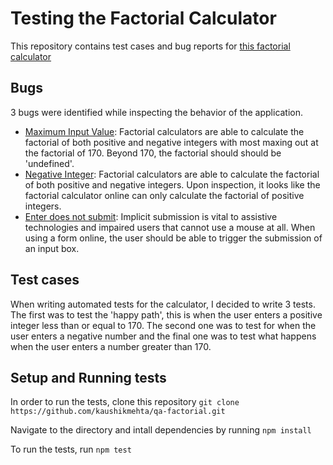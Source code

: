 # Testing the Factorial Calculator
This repository contains test cases and bug reports for [this factorial calculator](https://qainterview.pythonanywhere.com/)

## Bugs
3 bugs were identified while inspecting the behavior of the application.
  - [Maximum Input Value](bug-reports/Bug-Maximum-Input-Value.md): Factorial calculators are able to calculate the factorial of both positive and negative integers with most maxing out at the factorial of 170. Beyond 170, the factorial should should be 'undefined'. 
  - [Negative Integer](bug-reports/Bug-Negative-Factorial.md): Factorial calculators are able to calculate the factorial of both positive and negative integers. Upon inspection, it looks like the factorial calculator online can only calculate the factorial of positive integers.
  - [Enter does not submit](bug-reports/Bug-Enter.md): Implicit submission is vital to assistive technologies and impaired users that cannot use a mouse at all. When using a form online, the user should be able to trigger the submission of an input box.

  ## Test cases
When writing automated tests for the calculator, I decided to write 3 tests. The first was to test the 'happy path', this is when the user enters a positive integer less than or equal to 170. The second one was to test for when the user enters a negative number and the final one was to test what happens when the user enters a number greater than 170.

## Setup and Running tests
In order to run the tests, clone this repository
`git clone https://github.com/kaushikmehta/qa-factorial.git`

Navigate to the directory and intall dependencies by running
`npm install`

To run the tests, run
`npm test`

